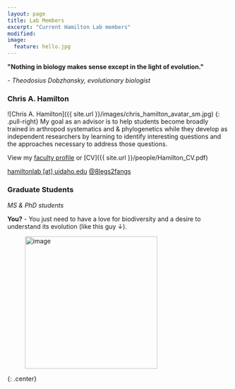 ```yaml
---
layout: page
title: Lab Members
excerpt: "Current Hamilton Lab members"
modified: 
image:
  feature: hello.jpg
---
```


**"Nothing in biology makes sense except in the light of evolution."**

*- Theodosius Dobzhansky, evolutionary biologist*


### Chris A. Hamilton
![Chris A. Hamilton]({{ site.url }}/images/chris_hamilton_avatar_sm.jpg)
{: .pull-right}
My goal as an advisor is to help students become broadly trained in arthropod systematics and & phylogenetics while they develop as independent researchers by learning to identify interesting questions and the approaches necessary to address those questions.

View my [faculty profile](https://www.uidaho.edu/cals/entomology-plant-pathology-and-nematology/our-people/chris-hamilton) or [CV]({{ site.url }}/people/Hamilton_CV.pdf)

[hamiltonlab [at] uidaho.edu](mailto:hamiltonlab@uidaho.edu)
[@8legs2fangs](https://twitter.com/8legs2fangs)


### Graduate Students
*MS & PhD students*

**You?** - You just need to have a love for biodiversity and a desire to understand its evolution (like this guy ↓).

<figure>
	<a href="{{ site.url }}/images/young_Chris.jpg"><img src="{{ site.url }}/images/young_Chris.jpg" alt="image" width="300" height=""> </a>
</figure>
{: .center}